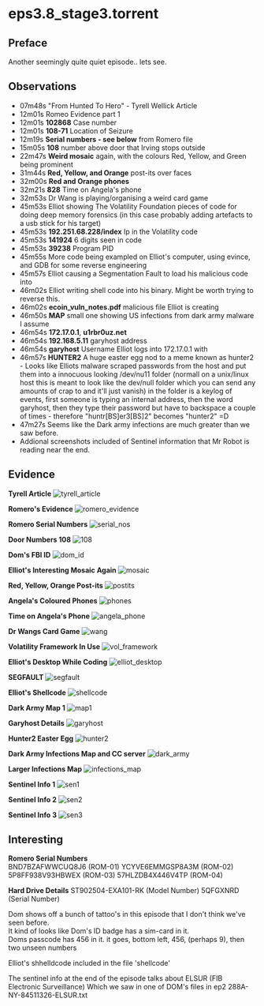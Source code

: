 eps3.8_stage3.torrent
==

Preface
--

Another seemingly quite quiet episode.. lets see.

Observations
--

- 07m48s "From Hunted To Hero" - Tyrell Wellick Article
- 12m01s Romeo Evidence part 1
- 12m01s **102868** Case number
- 12m01s **108-71** Location of Seizure
- 12m19s **Serial numbers - see below** from Romero file
- 15m05s **108** number above door that Irving stops outside
- 22m47s **Weird mosaic** again, with the colours Red, Yellow, and Green being prominent
- 31m44s **Red, Yellow, and Orange** post-its over faces
- 32m00s **Red and Orange phones**
- 32m21s **828** Time on Angela's phone
- 32m53s  Dr Wang is playing/organising a weird card game
- 45m53s Elliot showing The Volatility Foundation pieces of code for doing deep memory forensics (in this case probably adding artefacts to a usb stick for his target)
- 45m53s **192.251.68.228/index** Ip in the Volatility code
- 45m53s **141924** 6 digits seen in code
- 45m53s **39238** Program PID
- 45m55s More code being exampled on Elliot's computer, using evince, and GDB for some reverse engineering
- 45m57s Elliot causing a Segmentation Fault to load his malicious code into
- 46m02s Elliot writing shell code into his binary. Might be worth trying to reverse this.
- 46m02s **ecoin_vuln_notes.pdf** malicious file Elliot is creating
- 46m50s **MAP** small one showing US infections from dark army malware I assume
- 46m54s **172.17.0.1**, **u1rbr0uz.net**
- 46m54s **192.168.5.11** garyhost address
- 46m54s **garyhost** Username Elliot logs into 172.17.0.1 with
- 46m57s **HUNTER2** A huge easter egg nod to a meme known as hunter2 - Looks like Elliots malware scraped passwords from the host and put them into a innocuous looking /dev/nu11 folder (normall on a unix/linux host this is meant to look like the dev/null folder which you can send any amounts of crap to and it'll just vanish)
in the folder is a keylog of events, first someone is typing an internal address, then the word garyhost, then they type their password but have to backspace a couple of times - therefore "huntr[BS]er3[BS]2" becomes "hunter2" =D
- 47m27s Seems like the Dark army infections are much greater than we saw before.
- Addional screenshots included of Sentinel information that Mr Robot is reading near the end. 



Evidence
--

**Tyrell Article**
![tyrell_article](https://github.com/z3r07h/Mr-R0B0T-s03-ARG/blob/ep9/Episodes/eps3.8_stage3.torrent/screenshots/01-Tyrell_article.jpg)

**Romero's Evidence**
![romero_evidence](https://github.com/z3r07h/Mr-R0B0T-s03-ARG/blob/ep9/Episodes/eps3.8_stage3.torrent/screenshots/02-Romero_ev1.jpg)

**Romero Serial Numbers**
![serial_nos](https://github.com/z3r07h/Mr-R0B0T-s03-ARG/blob/ep9/Episodes/eps3.8_stage3.torrent/screenshots/03-Romero_serial_numbers.jpg)

**Door Numbers 108**
![108](https://github.com/z3r07h/Mr-R0B0T-s03-ARG/blob/ep9/Episodes/eps3.8_stage3.torrent/screenshots/04-Door_number.jpg)

**Dom's FBI ID**
![dom_id](https://github.com/z3r07h/Mr-R0B0T-s03-ARG/blob/ep9/Episodes/eps3.8_stage3.torrent/screenshots/05-Dom_id.jpg)

**Elliot's Interesting Mosaic Again**
![mosaic](https://github.com/z3r07h/Mr-R0B0T-s03-ARG/blob/ep9/Episodes/eps3.8_stage3.torrent/screenshots/06-weird_mosaic_again.jpg)

**Red, Yellow, Orange Post-its**
![postits](https://github.com/z3r07h/Mr-R0B0T-s03-ARG/blob/ep9/Episodes/eps3.8_stage3.torrent/screenshots/07-Red_and_yellow.jpg)

**Angela's Coloured Phones**
![phones](https://github.com/z3r07h/Mr-R0B0T-s03-ARG/blob/ep9/Episodes/eps3.8_stage3.torrent/screenshots/08-phones.jpg)

**Time on Angela's Phone**
![angela_phone](https://github.com/z3r07h/Mr-R0B0T-s03-ARG/blob/ep9/Episodes/eps3.8_stage3.torrent/screenshots/09-Angela_phone.jpg)

**Dr Wangs Card Game**
![wang](https://github.com/z3r07h/Mr-R0B0T-s03-ARG/blob/ep9/Episodes/eps3.8_stage3.torrent/screenshots/10-wang_cards.jpg)

**Volatility Framework In Use**
![vol_framework](https://github.com/z3r07h/Mr-R0B0T-s03-ARG/blob/ep9/Episodes/eps3.8_stage3.torrent/screenshots/11-Volatility_framework.jpg)

**Elliot's Desktop While Coding**
![elliot_desktop](https://github.com/z3r07h/Mr-R0B0T-s03-ARG/blob/ep9/Episodes/eps3.8_stage3.torrent/screenshots/12-Elliot_desktop.jpg)

**SEGFAULT**
![segfault](https://github.com/z3r07h/Mr-R0B0T-s03-ARG/blob/ep9/Episodes/eps3.8_stage3.torrent/screenshots/13-Segfault.jpg)

**Elliot's Shellcode**
![shellcode](https://github.com/z3r07h/Mr-R0B0T-s03-ARG/blob/ep9/Episodes/eps3.8_stage3.torrent/screenshots/14-shellcode.jpg)

**Dark Army Map 1**
![map1](https://github.com/z3r07h/Mr-R0B0T-s03-ARG/blob/ep9/Episodes/eps3.8_stage3.torrent/screenshots/15-map1.jpg)

**Garyhost Details**
![garyhost](https://github.com/z3r07h/Mr-R0B0T-s03-ARG/blob/ep9/Episodes/eps3.8_stage3.torrent/screenshots/16-Garyhost.jpg)

**Hunter2 Easter Egg**
![hunter2](https://github.com/z3r07h/Mr-R0B0T-s03-ARG/blob/ep9/Episodes/eps3.8_stage3.torrent/screenshots/17-Hunter2.jpg)

**Dark Army Infections Map and CC server**
![dark_army](https://github.com/z3r07h/Mr-R0B0T-s03-ARG/blob/ep9/Episodes/eps3.8_stage3.torrent/screenshots/18-Dark_army_infections.jpg)

**Larger Infections Map**
![infections_map](https://github.com/z3r07h/Mr-R0B0T-s03-ARG/blob/ep9/Episodes/eps3.8_stage3.torrent/screenshots/19-Infection_map.jpg)

**Sentinel Info 1**
![sen1](https://github.com/z3r07h/Mr-R0B0T-s03-ARG/blob/ep9/Episodes/eps3.8_stage3.torrent/screenshots/sentinel_info_1.jpg)

**Sentinel Info 2**
![sen2](https://github.com/z3r07h/Mr-R0B0T-s03-ARG/blob/ep9/Episodes/eps3.8_stage3.torrent/screenshots/sentinel_info_2.jpg)

**Sentinel Info 3**
![sen3](https://github.com/z3r07h/Mr-R0B0T-s03-ARG/blob/ep9/Episodes/eps3.8_stage3.torrent/screenshots/sentinel_info_3.jpg)





Interesting
--
**Romero Serial Numbers**  
BND7BZAFWWCUQ8J6  (ROM-01)
YCYVE6EMMGSP8A3M  (ROM-02)
5P8FF938V93HBWEX  (ROM-03)
57HLZDB4X446V4TP  (ROM-04)

**Hard Drive Details**
ST902504-EXA101-RK    (Model Number)
5QFGXNRD  (Serial Number)


Dom shows off a bunch of tattoo's in this episode that I don't think we've seen before.  
It kind of looks like Dom's ID badge has a sim-card in it.  
Doms passcode has 456 in it. it goes, bottom left, 456, (perhaps 9), then two unseen numbers

Elliot's shhelldcode included in the file 'shellcode'  

The sentinel info at the end of the episode talks about ELSUR (FIB Electronic Surveillance) Which we saw in one of DOM's files in ep2 288A-NY-84511326-ELSUR.txt
